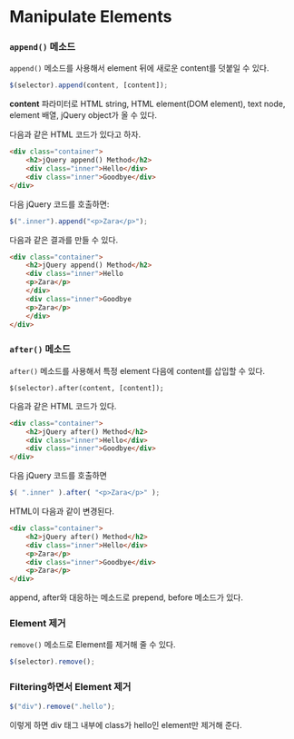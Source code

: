 # Manipulate Elements

### ```append()``` 메소드
```append()``` 메소드를 사용해서 element 뒤에 새로운 content를 덧붙일 수 있다.
```javascript
$(selector).append(content, [content]);
```
<b>content</b> 파라미터로 HTML string, HTML element(DOM element), text node, element 배열, jQuery object가 올 수 있다.

다음과 같은 HTML 코드가 있다고 하자.
```html
<div class="container">
    <h2>jQuery append() Method</h2>
    <div class="inner">Hello</div>
    <div class="inner">Goodbye</div>
</div>
```
다음 jQuery 코드를 호출하면:
```javascript
$(".inner").append("<p>Zara</p>");
```
다음과 같은 결과를 만들 수 있다.
```html
<div class="container">
    <h2>jQuery append() Method</h2>
    <div class="inner">Hello
    <p>Zara</p>
    </div>
    <div class="inner">Goodbye
    <p>Zara</p>
    </div>
</div>
```

### ```after()``` 메소드
```after()``` 메소드를 사용해서 특정 element 다음에 content를 삽입할 수 있다.
```
$(selector).after(content, [content]);
```

다음과 같은 HTML 코드가 있다.
```html
<div class="container">
    <h2>jQuery after() Method</h2>
    <div class="inner">Hello</div>
    <div class="inner">Goodbye</div>
</div>
```

다음 jQuery 코드를 호출하면
```javascript
$( ".inner" ).after( "<p>Zara</p>" );
```
HTML이 다음과 같이 변경된다.
```html
<div class="container">
    <h2>jQuery after() Method</h2>
    <div class="inner">Hello</div>
    <p>Zara</p>
    <div class="inner">Goodbye</div>
    <p>Zara</p>
</div>
```

append, after와 대응하는 메소드로 prepend, before 메소드가 있다.

### Element 제거
```remove()``` 메소드로 Element를 제거해 줄 수 있다.
```javascript
$(selector).remove();
```

### Filtering하면서 Element 제거
```javascript
$("div").remove(".hello");
```
이렇게 하면 div 태그 내부에 class가 hello인 element만 제거해 준다.